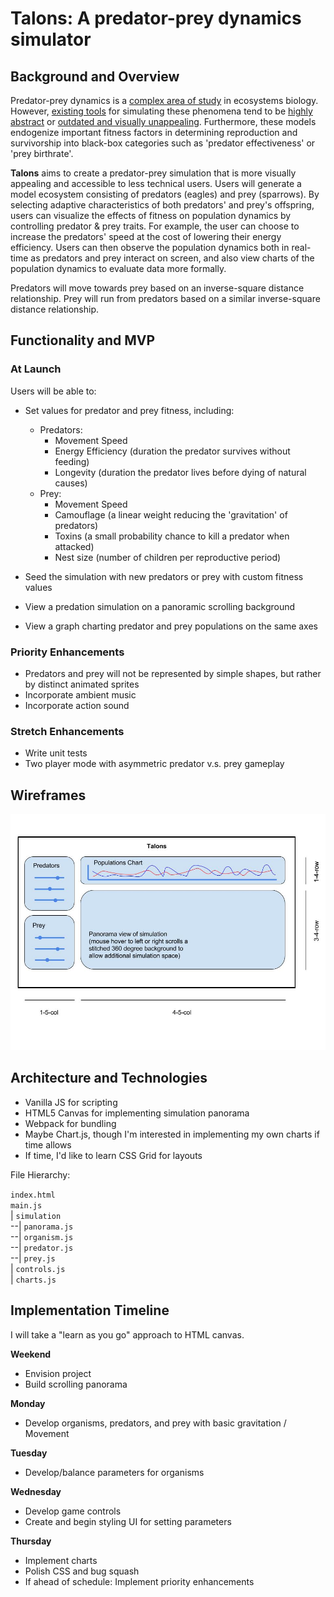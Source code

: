 # Talons: A predator-prey dynamics simulator

## Background and Overview
Predator-prey dynamics is a [complex area of study](https://en.wikipedia.org/wiki/Lotka%E2%80%93Volterra_equations) in ecosystems biology. However, [existing tools](https://www.google.com/search?channel=fs&q=predator+prey+simulation&ie=utf-8&oe=utf-8) for simulating these phenomena tend to be [highly abstract](http://www.phschool.com/atschool/phbio/active_art/predator_prey_simulation/) or [outdated and visually unappealing](http://www.shodor.org/interactivate/activities/RabbitsAndWolves/). Furthermore, these models endogenize important fitness factors in determining reproduction and survivorship into black-box categories such as 'predator effectiveness' or 'prey birthrate'.  

**Talons** aims to create a predator-prey simulation that is more visually appealing and accessible to less technical users. Users will generate a model ecosystem consisting of predators (eagles) and prey (sparrows). By selecting adaptive characteristics of both predators' and prey's offspring, users can visualize the effects of fitness on population dynamics by controlling predator & prey traits. For example, the user can choose to increase the predators' speed at the cost of lowering their energy efficiency. Users can then observe the population dynamics both in real-time as predators and prey interact on screen, and also view charts of the population dynamics to evaluate data more formally.

Predators will move towards prey based on an inverse-square distance relationship. Prey will run from predators based on a similar inverse-square distance relationship.

## Functionality and MVP

### At Launch
Users will be able to:
* Set values for predator and prey fitness, including:
  * Predators:
    * Movement Speed
    * Energy Efficiency (duration the predator survives without feeding)
    * Longevity (duration the predator lives before dying of natural causes)
  * Prey:
    * Movement Speed
    * Camouflage (a linear weight reducing the 'gravitation' of predators)
    * Toxins (a small probability chance to kill a predator when attacked)
    * Nest size (number of children per reproductive period)

* Seed the simulation with new predators or prey with custom fitness values
* View a predation simulation on a panoramic scrolling background
* View a graph charting predator and prey populations on the same axes

### Priority Enhancements

* Predators and prey will not be represented by simple shapes, but rather by distinct animated sprites
* Incorporate ambient music
* Incorporate action sound

### Stretch Enhancements

* Write unit tests
* Two player mode with asymmetric predator v.s. prey gameplay

## Wireframes
![Talons Layout](./Talons-Mockup.jpg)

## Architecture and Technologies

* Vanilla JS for scripting
* HTML5 Canvas for implementing simulation panorama
* Webpack for bundling
* Maybe Chart.js, though I'm interested in implementing my own charts if time allows
* If time, I'd like to learn CSS Grid for layouts

File Hierarchy:

`index.html`  
`main.js`  
| `simulation`  
--| `panorama.js`  
--| `organism.js`  
--| `predator.js`  
--| `prey.js`  
| `controls.js`  
| `charts.js`  

## Implementation Timeline

I will take a "learn as you go" approach to HTML canvas.

**Weekend**
* Envision project
* Build scrolling panorama  

**Monday**
* Develop organisms, predators, and prey with basic gravitation / Movement

**Tuesday**
* Develop/balance parameters for organisms

**Wednesday**
* Develop game controls
* Create and begin styling UI for setting parameters

**Thursday**
* Implement charts
* Polish CSS and bug squash
* If ahead of schedule: Implement priority enhancements
